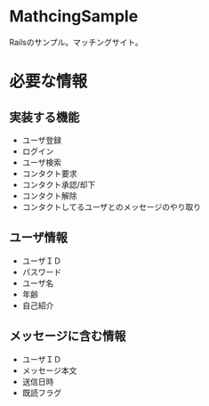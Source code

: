 # MathcingSample
Railsのサンプル。マッチングサイト。

# 必要な情報

## 実装する機能
- ユーザ登録
- ログイン
- ユーザ検索
- コンタクト要求
- コンタクト承認/却下
- コンタクト解除
- コンタクトしてるユーザとのメッセージのやり取り

## ユーザ情報
- ユーザＩＤ
- パスワード
- ユーザ名
- 年齢
- 自己紹介

## メッセージに含む情報
- ユーザＩＤ
- メッセージ本文
- 送信日時
- 既読フラグ
